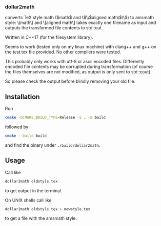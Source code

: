 ### dollar2math
converts TeX style math (\$math\$ and \\$\\$aligned math\\$\\$) to amsmath style: \\(math\\)
and \\[aligned math\\] takes exactly one filename as input and outputs the
transformed file contents to std::out.

Written in C++17 (for the filesystem library).

Seems to work (tested only on my linux machine) with clang++ and g++ on the test.tex file provided.
No other compilers were tested.

This probably only works with utf-8 or ascii encoded files.
Differently encoded file contents may be corrupted
during transformation (of course the files themselves are not modified, as
output is only sent to std::cout).

So please check the output before blindly removing your old file.

## Installation
Run

```sh
cmake -DCMAKE_BUILD_TYPE=Release -S . -B build
```

followed by 

```sh
cmake --build build
```

and find the binary under `./build/dollar2math`.

## Usage
Call like

```sh
dollar2math oldstyle.tex
```

to get output in the terminal.

On UNIX shells call like

```sh
dollar2math oldstyle.tex > newstyle.tex
```
to get a file with the amsmath style.
